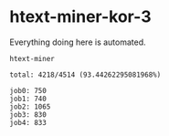 # htext-miner-kor-3

Everything doing here is automated.

```
htext-miner

total: 4218/4514 (93.44262295081968%)

job0: 750
job1: 740
job2: 1065
job3: 830
job4: 833
```
